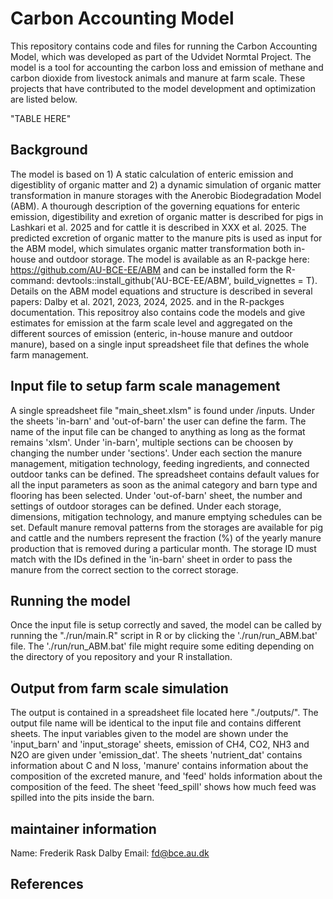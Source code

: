 # Carbon Accounting Model 
This repository contains code and files for running the Carbon Accounting Model, which was developed as part of the Udvidet Normtal Project. The model is a tool for accounting the carbon loss and emission of methane and carbon dioxide from livestock animals and manure at farm scale. These projects that have contributed to the model development and optimization are listed below. 

"TABLE HERE"

## Background
The model is based on 1) A static calculation of enteric emission and digestiblity of organic matter and 2) a dynamic simulation of organic matter transformation in manure storages with the Anerobic Biodegradation Model (ABM). A thourough description of the governing equations for enteric emission, digestibility and exretion of organic matter is described for pigs in Lashkari et al. 2025 and for cattle it is described in XXX et al. 2025.
The predicted excretion of organic matter to the manure pits is used as input for the ABM model, which simulates organic matter transformation both in-house and outdoor storage. The model is available as an R-packge here: https://github.com/AU-BCE-EE/ABM and can be installed form the R-command: devtools::install_github('AU-BCE-EE/ABM', build_vignettes = T). Details on the ABM model equations and structure is described in several papers: Dalby et al. 2021, 2023, 2024, 2025. and in the R-packges documentation. This repositroy also contains code the models and give estimates for emission at the farm scale level and aggregated on the different sources of emission (enteric, in-house manure and outdoor manure), based on a single input spreadsheet file that defines the whole farm management. 

## Input file to setup farm scale management
A single spreadsheet file "main_sheet.xlsm" is found under /inputs. Under the sheets 'in-barn' and 'out-of-barn' the user can define the farm. The name of the input file can be changed to anything as long as the format remains 'xlsm'. Under 'in-barn', multiple sections can be choosen by changing the number under 'sections'. Under each section the manure management, mitigation technology, feeding ingredients, and connected outdoor tanks can be defined. The spreadsheet contains default values for all the input parameters as soon as the animal category and barn type and flooring has been selected. Under 'out-of-barn' sheet, the number and settings of outdoor storages can be defined. Under each storage, dimensions, mitigation technology, and manure emptying schedules can be set. Default manure removal patterns from the storages are available for pig and cattle and the numbers represent the fraction (%) of the yearly manure production that is removed during a particular month. The storage ID must match with the IDs defined in the 'in-barn' sheet in order to pass the manure from the correct section to the correct storage. 

## Running the model 
Once the input file is setup correctly and saved, the model can be called by running the "./run/main.R" script in R or by clicking the './run/run_ABM.bat' file. The './run/run_ABM.bat' file might require some editing depending on the directory of you repository and your R installation.

## Output from farm scale simulation
The output is contained in a spreadsheet file located here "./outputs/". The output file name will be identical to the input file and contains different sheets. The input variables given to the model are shown under the 'input_barn' and 'input_storage' sheets, emission of CH4, CO2, NH3 and N2O are given under 'emission_dat'. The sheets 'nutrient_dat' contains information about C and N loss, 'manure' contains information about the composition of the excreted manure, and 'feed' holds information about the composition of the feed. The sheet 'feed_spill' shows how much feed was spilled into the pits inside the barn. 

## maintainer information
Name: Frederik Rask Dalby
Email: fd@bce.au.dk

## References







